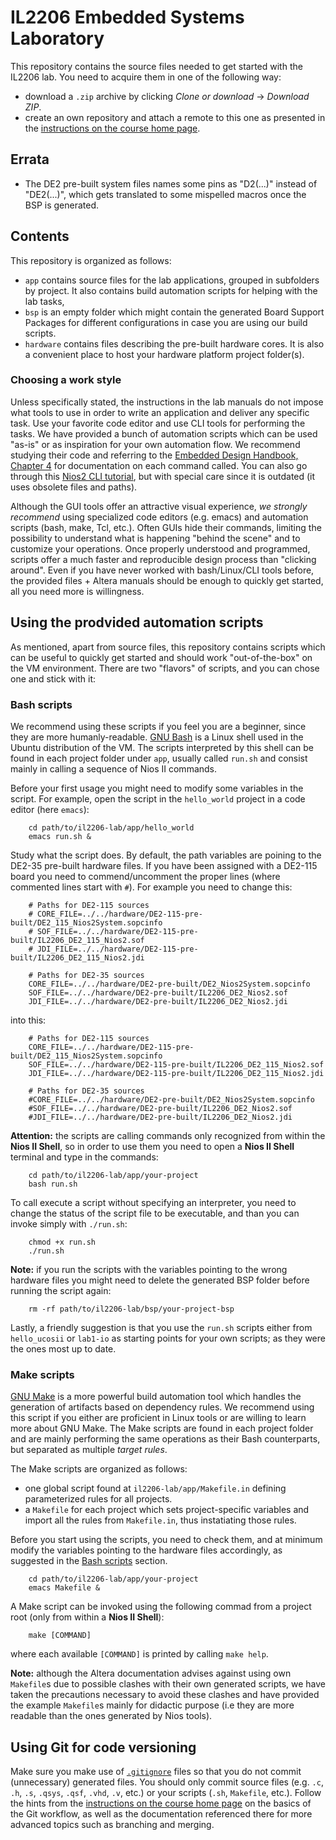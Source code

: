 # IL2206 Embedded Systems Laboratory

This repository contains the source files needed to get started with the IL2206 lab. You need to acquire them in one of the following way:

 * download a `.zip` archive by clicking _Clone or download_ -> _Download ZIP_. 
 * create an own repository and attach a remote to this one as presented in the [instructions on the course home page](https://kth.instructure.com/courses/6446/pages/setting-up-a-git-repositorty). 
 
## Errata

 * The DE2 pre-built system files names some pins as "D2(...)" instead of "DE2(...)", which gets translated to some mispelled macros once the BSP is generated.

## Contents 

This repository is organized as follows:

 * `app` contains source files for the lab applications, grouped in subfolders by project. It also contains build automation scripts for helping with the lab tasks,
 * `bsp` is an empty folder which might contain the generated Board Support Packages for different configurations in case you are using our build scripts.
 * `hardware` contains files describing the pre-built hardware cores. It is also a convenient place to host your hardware platform project folder(s).

### Choosing a work style

Unless specifically stated, the instructions in the lab manuals do not impose what tools to use in order to write an application and deliver any specific task. Use your favorite code editor and use CLI tools for performing the tasks. We have provided a bunch of automation scripts which can be used "as-is" or as inspiration for your own automation flow. We recommend studying their code and referring to the [Embedded Design Handbook, Chapter 4](https://www.altera.com/en_US/pdfs/literature/hb/nios2/edh_ed51004.pdf) for documentation on each command called. You can also go through this [Nios2 CLI tutorial](https://www.intel.com/content/dam/altera-www/global/en_US/pdfs/literature/hb/nios2/n2sw_nii52014.pdf), but with special care since it is outdated (it uses obsolete files and paths).

Although the GUI tools offer an attractive visual experience, _we strongly recommend_ using specialized code editors (e.g. emacs) and automation scripts (bash, make, Tcl, etc.). Often GUIs hide their commands, limiting the possibility to understand what is happening "behind the scene" and to customize your operations. Once properly understood and programmed, scripts offer a much faster and reproducible design process than "clicking around". Even if you have never worked with bash/Linux/CLI tools before, the provided files + Altera manuals should be enough to quickly get started, all you need more is willingness. 

## Using the prodvided automation scripts

As mentioned, apart from source files, this repository contains scripts which can be useful to quickly get started and should work "out-of-the-box" on the VM environment. There are two "flavors" of scripts, and you can chose one and stick with it:

### Bash scripts

We recommend using these scripts if you feel you are a beginner, since they are more humanly-readable. [GNU Bash](https://www.gnu.org/software/bash/) is a Linux shell used in the Ubuntu distribution of the VM. The scripts interpreted by this shell can be found in each project folder under `app`, usually called `run.sh` and consist mainly in calling a sequence of Nios II commands. 

Before your first usage you might need to modify some variables in the script. For example, open the script in the `hello_world` project in a code editor (here `emacs`):

        cd path/to/il2206-lab/app/hello_world
        emacs run.sh &

Study what the script does. By default, the path variables are poining to the DE2-35 pre-built hardware files. If you have been assigned with a DE2-115 board you need to commend/uncomment the proper lines (where commented lines start with `#`). For example you need to change this:

        # Paths for DE2-115 sources
        # CORE_FILE=../../hardware/DE2-115-pre-built/DE2_115_Nios2System.sopcinfo
        # SOF_FILE=../../hardware/DE2-115-pre-built/IL2206_DE2_115_Nios2.sof
        # JDI_FILE=../../hardware/DE2-115-pre-built/IL2206_DE2_115_Nios2.jdi

        # Paths for DE2-35 sources
        CORE_FILE=../../hardware/DE2-pre-built/DE2_Nios2System.sopcinfo
        SOF_FILE=../../hardware/DE2-pre-built/IL2206_DE2_Nios2.sof
        JDI_FILE=../../hardware/DE2-pre-built/IL2206_DE2_Nios2.jdi

into this:

        # Paths for DE2-115 sources
        CORE_FILE=../../hardware/DE2-115-pre-built/DE2_115_Nios2System.sopcinfo
        SOF_FILE=../../hardware/DE2-115-pre-built/IL2206_DE2_115_Nios2.sof
        JDI_FILE=../../hardware/DE2-115-pre-built/IL2206_DE2_115_Nios2.jdi

        # Paths for DE2-35 sources
        #CORE_FILE=../../hardware/DE2-pre-built/DE2_Nios2System.sopcinfo
        #SOF_FILE=../../hardware/DE2-pre-built/IL2206_DE2_Nios2.sof
        #JDI_FILE=../../hardware/DE2-pre-built/IL2206_DE2_Nios2.jdi

**Attention:** the scripts are calling commands only recognized from within the **Nios II Shell**, so in order to use them you need to open a **Nios II Shell** terminal and type in the commands:

        cd path/to/il2206-lab/app/your-project
        bash run.sh

To call execute a script without specifying an interpreter, you need to change the status of the script file to be executable, and than you can invoke simply with `./run.sh`:

        chmod +x run.sh
        ./run.sh

**Note:** if you run the scripts with the variables pointing to the wrong hardware files you might need to delete the generated BSP folder before running the script again:

        rm -rf path/to/il2206-lab/bsp/your-project-bsp

Lastly, a friendly suggestion is that you use the `run.sh` scripts either from `hello_ucosii` or `lab1-io` as
starting points for your own scripts; as they were the ones most up to date.

### Make scripts

[GNU Make](https://www.gnu.org/software/make/) is a more powerful build automation tool which handles the generation of artifacts based on dependency rules. We recommend using this script if you either are proficient in Linux tools or are willing to learn more about GNU Make. The Make scripts are found in each project folder and are mainly performing the same operations as their Bash counterparts, but separated as multiple _target rules_. 

The Make scripts are organized as follows:

* one global script found at `il2206-lab/app/Makefile.in` defining parameterized rules for all projects.
* a `Makefile` for each project which sets project-specific variables and import all the rules from `Makefile.in`, thus instatiating those rules. 

Before you start using the scripts, you need to check them, and at minimum modify the variables pointing to the hardware files accordingly, as suggested in the [Bash scripts](#bash-scripts) section.

        cd path/to/il2206-lab/app/your-project
        emacs Makefile &

A Make script can be invoked using the following commad from a project root (only from within a **Nios II Shell**):

        make [COMMAND]

where each available `[COMMAND]` is printed by calling `make help`.

**Note:** although the Altera documentation advises against using own `Makefile`s due to possible clashes with their own generated scripts, we have taken the precautions necessary to avoid these clashes and have provided the example `Makefile`s mainly for didactic purpose (i.e they are more readable than the ones generated by Nios tools).

## Using Git for code versioning

Make sure you make use of [`.gitignore`](https://www.atlassian.com/git/tutorials/saving-changes/gitignore) files so that you do not commit (unnecessary) generated files. You should only commit source files (e.g. `.c`, `.h`, `.s`, `.qsys`, `.qsf`, `.vhd`, `.v`, etc.) or your scripts (`.sh`, `Makefile`, etc.). Follow the hints from the [instructions on the course home page](https://kth.instructure.com/courses/6446/pages/setting-up-a-git-repositorty) on the basics of the Git workflow, as well as the documentation referenced there for more advanced topics such as branching and merging.


